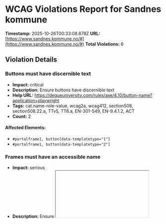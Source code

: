 # WCAG Violations Report for Sandnes kommune

**Timestamp:** 2025-10-26T00:33:08.878Z
**URL:** [https://www.sandnes.kommune.no/#](https://www.sandnes.kommune.no/#)
**Total Violations:** 6

## Violation Details

### Buttons must have discernible text

- **Impact:** critical
- **Description:** Ensure buttons have discernible text
- **Help URL:** https://dequeuniversity.com/rules/axe/4.10/button-name?application=playwright
- **Tags:** cat.name-role-value, wcag2a, wcag412, section508, section508.22.a, TTv5, TT6.a, EN-301-549, EN-9.4.1.2, ACT
- **Count:** 2

#### Affected Elements:

- `#portalframe1, button[data-templatetype="1"]`
- `#portalframe1, button[data-templatetype="2"]`

### Frames must have an accessible name

- **Impact:** serious
- **Description:** Ensure <iframe> and <frame> elements have an accessible name
- **Help URL:** https://dequeuniversity.com/rules/axe/4.10/frame-title?application=playwright
- **Tags:** cat.text-alternatives, wcag2a, wcag412, section508, section508.22.i, TTv5, TT12.d, EN-301-549, EN-9.4.1.2
- **Count:** 1

#### Affected Elements:

- `#iFrameResizer0`

### Form elements must have labels

- **Impact:** critical
- **Description:** Ensure every form element has a label
- **Help URL:** https://dequeuniversity.com/rules/axe/4.10/label?application=playwright
- **Tags:** cat.forms, wcag2a, wcag412, section508, section508.22.n, TTv5, TT5.c, EN-301-549, EN-9.4.1.2, ACT
- **Count:** 2

#### Affected Elements:

- `#portalframe1, .date-from`
- `#portalframe1, .date-to`

### Links must have discernible text

- **Impact:** serious
- **Description:** Ensure links have discernible text
- **Help URL:** https://dequeuniversity.com/rules/axe/4.10/link-name?application=playwright
- **Tags:** cat.name-role-value, wcag2a, wcag244, wcag412, section508, section508.22.a, TTv5, TT6.a, EN-301-549, EN-9.2.4.4, EN-9.4.1.2, ACT
- **Count:** 8

#### Affected Elements:

- `.border-bottom--1.line-height--27[href=""]`
- `#portalframe1, .single-0.day-listings.single-date-list:nth-child(2) > .item-container > .list-item.line > .list-item-date > .list-item-time > .ical`
- `#portalframe1, .single-1.day-listings.single-date-list:nth-child(3) > .item-container > .list-item.line > .list-item-date > .list-item-time > .ical`
- `#portalframe1, .single-0.day-listings.single-date-list:nth-child(4) > .item-container > .list-item.line > .list-item-date > .list-item-time > .ical`
- `#portalframe1, .single-1.day-listings.single-date-list:nth-child(5) > .item-container > .list-item.line > .list-item-date > .list-item-time > .ical`
- `#portalframe1, .single-2 > .item-container > .list-item.line > .list-item-date > .list-item-time > .ical`
- `#portalframe1, .single-3 > .item-container > .list-item.line > .list-item-date > .list-item-time > .ical`
- `#portalframe1, .single-4 > .item-container > .list-item.line > .list-item-date > .list-item-time > .ical`

### All page content should be contained by landmarks

- **Impact:** moderate
- **Description:** Ensure all page content is contained by landmarks
- **Help URL:** https://dequeuniversity.com/rules/axe/4.10/region?application=playwright
- **Tags:** cat.keyboard, best-practice
- **Count:** 2

#### Affected Elements:

- `.cc-header-container`
- `.cc-text`

### Select element must have an accessible name

- **Impact:** critical
- **Description:** Ensure select element has an accessible name
- **Help URL:** https://dequeuniversity.com/rules/axe/4.10/select-name?application=playwright
- **Tags:** cat.forms, wcag2a, wcag412, section508, section508.22.n, TTv5, TT5.c, EN-301-549, EN-9.4.1.2, ACT
- **Count:** 1

#### Affected Elements:

- `.language-dropdown > select`
